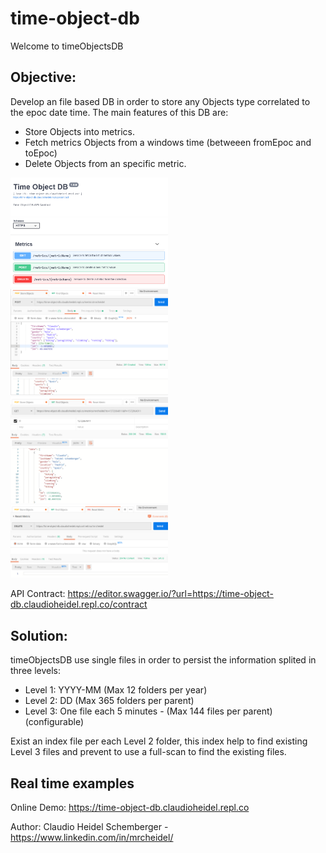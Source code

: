 # time-object-db

Welcome to timeObjectsDB

## Objective:

Develop an file based DB in order to store any Objects type correlated to the epoc date time.
The main features of this DB are:
- Store Objects into metrics.
- Fetch metrics Objects from a windows time (betweeen fromEpoc and toEpoc)
- Delete Objects from an specific metric.

<img src="https://github.com/mrcheidel/time-object-db/raw/master/doc/api-screen-shot-1.PNG" width="50%" height="50%">

<img src="https://github.com/mrcheidel/time-object-db/raw/master/doc/post-example.png" width="50%" height="50%">

<img src="https://github.com/mrcheidel/time-object-db/raw/master/doc/get-example.PNG" width="50%" height="50%">

<img src="https://github.com/mrcheidel/time-object-db/raw/master/doc/delete-example.PNG" width="50%" height="50%">


API Contract: https://editor.swagger.io/?url=https://time-object-db.claudioheidel.repl.co/contract

## Solution:

timeObjectsDB use single files in order to persist the information splited in three levels:

- Level 1: YYYY-MM (Max 12 folders per year)
- Level 2: DD (Max 365 folders per parent)
- Level 3: One file each 5 minutes - (Max 144 files per parent) (configurable) 

Exist an index file per each Level 2 folder, this index help to find existing Level 3 files and prevent to use a full-scan to find the existing files.
  
## Real time examples

Online Demo: https://time-object-db.claudioheidel.repl.co

Author: Claudio Heidel Schemberger - https://www.linkedin.com/in/mrcheidel/



